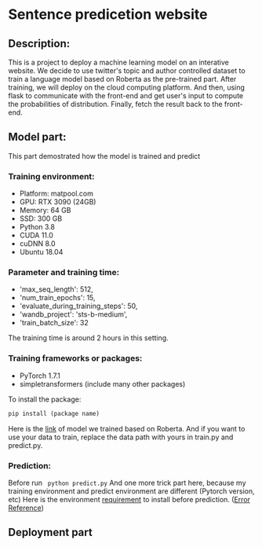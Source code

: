 # Sentence predicetion website
## Description:
This is a project to deploy a machine learning model on an interative website. We decide to use twitter's topic and author controlled dataset to train a language model based on Roberta as the pre-trained part. After training, we will deploy on the cloud computing platform. And then, using flask to communicate with the front-end and get user's input to compute the probabilities of distribution. Finally, fetch the result back to the front-end. 
## Model part:
This part demostrated how the model is trained and predict
### Training environment: 
  * Platform: matpool.com
  * GPU: RTX 3090 (24GB) 
  * Memory: 64 GB
  * SSD: 300 GB
  * Python 3.8
  * CUDA 11.0
  * cuDNN 8.0
  * Ubuntu 18.04
### Parameter and training time:
  * 'max_seq_length': 512,
  * 'num_train_epochs': 15,
  * 'evaluate_during_training_steps': 50,
  * 'wandb_project': 'sts-b-medium',
  * 'train_batch_size': 32 
  
The training time is around 2 hours in this setting.
### Training frameworks or packages:
  * PyTorch 1.7.1
  * simpletransformers (include many other packages) 

To install the package:
  ```python
pip install (package name)
```
Here is the [link](https://drive.google.com/drive/folders/1gdVBBmWJr41aL_okI8I84gRZSzfr3e89?usp=sharing) of model we trained based on Roberta. And if you want to use your data to train, replace the data path with yours in train.py and predict.py. 
### Prediction:
Before run ```
python predict.py```
And one more trick part here, because my training environment and predict environment are different (Pytorch version, etc) Here is the environment [requirement](https://github.com/wh1210/Sentence-prediction-website/blob/main/requirement.txt) to install before prediction. ([Error Reference](https://github.com/ultralytics/yolov5/issues/776))

## Deployment part


  
  
